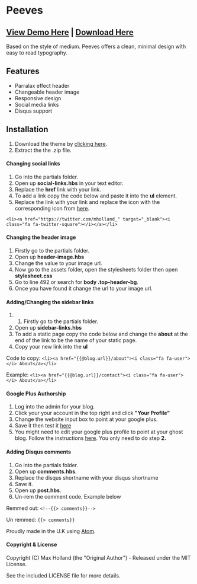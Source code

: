# Peeves

## [View Demo Here](http://mholland.ghost.io/) | [Download Here](https://github.com/AtomicThemes/Peeves/releases/latest)


Based on the style of medium. Peeves offers a clean, minimal design with easy to read typography.

## Features
* Parralax effect header
* Changeable header image
* Responsive design
* Social media links
* Disqus support

## Installation
1. Download the theme by [clicking here](https://github.com/AtomicThemes/Peeves/releases/latest).
2. Extract the the .zip file.

#### Changing social links
1. Go into the partials folder.
2. Open up **social-links.hbs** in your text editor.
3. Replace the **href** link with your link.
4. To add a link copy the code below and paste it into the **ul** element.
5. Replace the link with your link and replace the icon with the corresponding icon from [here](http://fontawesome.io/icons/#brand).

`<li><a href="https://twitter.com/mholland_" target="_blank"><i class="fa fa-twitter-square"></i></a></li>`

#### Changing the header image
1. Firstly go to the partials folder.
2. Open up **header-image.hbs**
3. Change the value to your image url.
4. Now go to the assets folder, open the stylesheets folder then open **stylesheet.css**
5. Go to line 492 or search for **body .top-header-bg**.
6. Once you have found it change the url to your image url.

#### Adding/Changing the sidebar links
1. 1. Firstly go to the partials folder.
2. Open up **sidebar-links.hbs**
3. To add a static page copy the code below and change the **about** at the end of the link to be the name of your static page.
4. Copy your new link into the **ul**
 
Code to copy: 
`<li><a href="{{@blog.url}}/about"><i class="fa fa-user"></i> About</a></li>`

Example:
`<li><a href="{{@blog.url}}/contact"><i class="fa fa-user"></i> About</a></li>`
 
#### Google Plus Authorship
1. Log into the admin for your blog.
2. Click your your account in the top right and click **"Your Profile"**
3. Change the website input box to point at your google plus.
4. Save it then test it [here](http://www.google.com/webmasters/tools/richsnippets) 
5. You might need to edit your google plus profile to point at your ghost blog. Follow the instructions [here](https://support.google.com/webmasters/answer/2539557?hl=en). You only need to do step **2.**
 


#### Adding Disqus comments
1. Go into the partials folder.
2. Open up **comments.hbs**.
3. Replace the disqus shortname with your disqus shortname
4. Save it.
5. Open up **post.hbs**.
6. Un-rem the comment code. Example below

Remmed out:
`<!--{{> comments}}-->`

Un remmed:
`{{> comments}}`

Proudly made in the U.K using [Atom](https://atom.io/).

#### Copyright & License

Copyright (C) Max Holland (the "Original Author") - Released under the MIT License.

See the included LICENSE file for more details.
